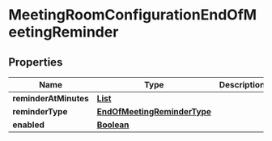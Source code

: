 

# MeetingRoomConfigurationEndOfMeetingReminder


## Properties

| Name | Type | Description | Notes |
|------------ | ------------- | ------------- | -------------|
|**reminderAtMinutes** | [**List**](List.md) |  |  [optional] |
|**reminderType** | [**EndOfMeetingReminderType**](EndOfMeetingReminderType.md) |  |  [optional] |
|**enabled** | [**Boolean**](Boolean.md) |  |  [optional] |




